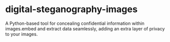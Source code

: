 # digital-steganography-images
A Python-based tool for concealing confidential information within images.embed and extract data seamlessly, adding an extra layer of privacy to your images. 
